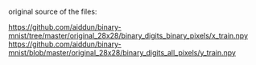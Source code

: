 original source of the files:

https://github.com/aiddun/binary-mnist/tree/master/original_28x28/binary_digits_binary_pixels/x_train.npy
https://github.com/aiddun/binary-mnist/blob/master/original_28x28/binary_digits_all_pixels/y_train.npy
